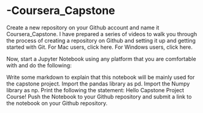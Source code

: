 # -Coursera_Capstone

Create a new repository on your Github account and name it Coursera_Capstone. I have prepared a series of videos to walk you through the process of creating a repository on Github and setting it up and getting started with Git. For Mac users, click here. For Windows users, click here.

Now, start a Jupyter Notebook using any platform that you are comfortable with and do the following:

Write some markdown to explain that this notebook will be mainly used for the capstone project.
Import the pandas library as pd.
Import the Numpy library as np.
Print the following the statement: Hello Capstone Project Course!
Push the Notebook to your Github repository and submit a link to the notebook on your Github repository.
